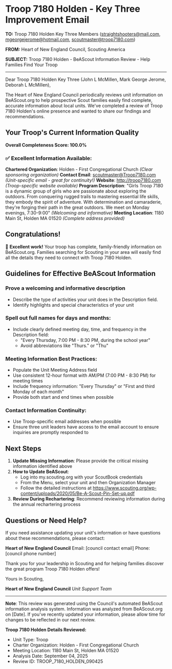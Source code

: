 # Troop 7180 Holden - Key Three Improvement Email

**TO:** Troop 7180 Holden Key Three Members (straightshooters@mail.com, mgeorgejerome@hotmail.com, scoutmaster@troop7180.com)

**FROM:** Heart of New England Council, Scouting America

**SUBJECT:** Troop 7180 Holden - BeAScout Information Review - Help Families Find Your Troop

---

Dear Troop 7180 Holden Key Three (John L McMillen, Mark George Jerome, Deborah L McMillen),

The Heart of New England Council periodically reviews unit information on BeAScout.org to help prospective Scout families easily find complete, accurate information about local units. We've completed a review of Troop 7180 Holden's online presence and wanted to share our findings and recommendations.

## Your Troop's Current Information Quality

**Overall Completeness Score: 100.0%**

### ✅ **Excellent Information Available:**
**Chartered Organization**: Holden - First Congregational Church *(Clear sponsoring organization)*
**Contact Email**: scoutmaster@Troop7180.com *(Unit-specific email - great for continuity!)*
**Website**: http://troop7180.com *(Troop-specific website available)*
**Program Description**: "Girls Troop 7180 is a dynamic group of girls who are passionate about exploring the outdoors. From conquering rugged trails to mastering essential life skills, they embody the spirit of adventure. With determination and camaraderie, they're forging their path in the great outdoors. We meet on Monday evenings, 7:30-9:00" *(Welcoming and informative)*
**Meeting Location**: 1180 Main St, Holden MA 01520 *(Complete address provided)*

## Congratulations!

🎉 **Excellent work!** Your troop has complete, family-friendly information on BeAScout.org. Families searching for Scouting in your area will easily find all the details they need to connect with Troop 7180 Holden.

## Guidelines for Effective BeAScout Information

### **Prove a welcoming and informative description**
- Describe the type of activities your unit does in the Description field.
- Identify highlights and special characteristics of your unit

### **Spell out full names for days and months:**
- Include clearly defined meeting day, time, and frequency in the Description field:
  - "Every Thursday, 7:00 PM - 8:30 PM, during the school year"
  - Avoid abbreviations like "Thurs." or "Thu"

### **Meeting Information Best Practices:**
- Populate the Unit Meeting Address field
- Use consistent 12-hour format with AM/PM (7:00 PM - 8:30 PM) for meeting times
- Include frequency information: "Every Thursday" or "First and third Monday of each month"
- Provide both start and end times when possible

### **Contact Information Continuity:**
- Use Troop-specific email addresses when possible
- Ensure three unit leaders have access to the email account to ensure inquiries are promptly responded to

## Next Steps

1. **Update Missing Information**: Please provide the critical missing information identified above
2. **How to Update BeAScout**: 
   - Log into my.scouting.org with your ScoutBook credentials
   - From the Menu, select your unit and then Organization Manager
   - Follow the detailed instructions at
     https://www.scouting.org/wp-content/uploads/2020/05/Be-A-Scout-Pin-Set-up.pdf
3. **Review During Rechartering**: Recommend reviewing information during the annual rechartering process

## Questions or Need Help?

If you need assistance updating your unit's information or have questions about these recommendations, please contact:

**Heart of New England Council**
Email: [council contact email]
Phone: [council phone number]

Thank you for your leadership in Scouting and for helping families discover the great program Troop 7180 Holden offers!

Yours in Scouting,

**Heart of New England Council**
*Unit Support Team*

---

**Note**: This review was generated using the Council's automated BeAScout information analysis system. Information was analyzed from BeAScout.org on [Date]. If you've recently updated your information, please allow time for changes to be reflected in our next review.

**Troop 7180 Holden Details Reviewed:**
- Unit Type: Troop
- Charter Organization: Holden - First Congregational Church
- Meeting Location: 1180 Main St, Holden MA 01520
- Analysis Date: September 04, 2025
- Review ID: TROOP_7180_HOLDEN_090425